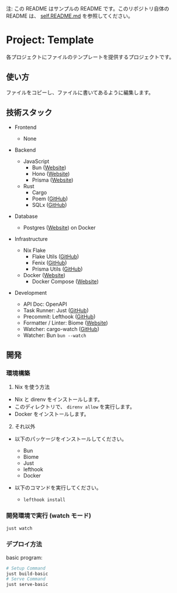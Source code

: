 注: この README はサンプルの README です。このリポジトリ自体の README は、 [self.README.md](self.README.md) を参照してください。

<!-- このファイルは好きなように編集してください。以下に一例を示します。 -->

# Project: Template

各プロジェクトにファイルのテンプレートを提供するプロジェクトです。

## 使い方

ファイルをコピーし、ファイルに書いてあるように編集します。

## 技術スタック

- Frontend
  - None

- Backend
  - JavaScript
    - Bun ([Website](https://bun.sh/))
    - Hono ([Website](https://hono.dev/))
    - Prisma ([Website](https://www.prisma.io/))
  - Rust
    - Cargo
    - Poem ([GitHub](https://github.com/poem-web/poem))
    - SQLx ([GitHub](https://github.com/launchbadge/sqlx))

- Database
  - Postgres ([Website](https://www.postgresql.org/)) on Docker

- Infrastructure
  - Nix Flake
    - Flake Utils ([GitHub](https://github.com/numtide/flake-utils))
    - Fenix ([GitHub](https://github.com/nix-community/fenix))
    - Prisma Utils ([GitHub](https://github.com/VanCoding/nix-prisma-utils))
  - Docker ([Website](https://www.docker.com/ja-jp/))
    - Docker Compose ([Website](https://docs.docker.com/compose/))

- Development
  - API Doc: OpenAPI
  - Task Runner: Just ([GitHub](https://github.com/casey/just))
  - Precommit: Lefthook ([GitHub](https://github.com/evilmartians/lefthook))
  - Formatter / Linter: Biome ([Website](https://biomejs.dev/ja/))
  - Watcher: cargo-watch ([GitHub](https://github.com/watchexec/cargo-watch))
  - Watcher: Bun `bun --watch`
  
## 開発

### 環境構築

1. Nix を使う方法

- Nix と direnv をインストールします。
- このディレクトリで、 `direnv allow` を実行します。
- Docker をインストールします。

2. それ以外

- 以下のパッケージをインストールしてください。

  - Bun
  - Biome
  - Just
  - lefthook
  - Docker

- 以下のコマンドを実行してください。
  - `lefthook install`

### 開発環境で実行 (watch モード)

```sh
just watch
```

### デプロイ方法

basic program:

```sh
# Setup Command
just build-basic
# Serve Command
just serve-basic
```
